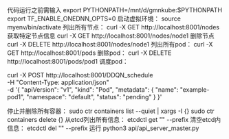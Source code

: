 代码运行之前需输入
export PYTHONPATH=/mnt/d/gmnkube:$PYTHONPATH
export TF_ENABLE_ONEDNN_OPTS=0
启动虚拟环境：
source myenv/bin/activate
列出所有节点：
curl -X GET http://localhost:8001/nodes
获取特定节点信息
curl -X GET http://localhost:8001/nodes/node1
删除节点
curl -X DELETE http://localhost:8001/nodes/node1
列出所有pod：
curl -X GET http://localhost:8001/pods
删除pod：
curl -X DELETE http://localhost:8001/pods/pod1
调度pod：

curl -X POST http://localhost:8001/DDQN_schedule \
  -H "Content-Type: application/json" \
  -d '{
    "apiVersion": "v1",
    "kind": "Pod",
    "metadata": {
      "name": "example-pod1",
      "namespace": "default",
      "status": "pending"
    }
  }'




停止并删除所有容器：
sudo ctr containers list --quiet | xargs -I {} sudo ctr containers delete {}
从etcd列出所有信息：
etcdctl get "" --prefix
清空etcd内信息：
etcdctl del "" --prefix
运行
python3 api/api_server_master.py

